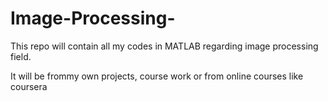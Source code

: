 # Image-Processing-
This repo will contain all my codes in MATLAB regarding image processing field.

It will be frommy own projects, course work or from online courses like coursera
